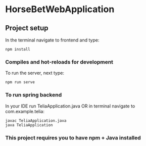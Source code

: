 # HorseBetWebApplication

## Project setup
In the terminal navigate to frontend and type:
```
npm install
```

### Compiles and hot-reloads for development
To run the server, next type:
```
npm run serve
```

### To run spring backend
In your IDE run TeliaApplication.java OR in terminal navigate to com.example.telia:
```
javac TeliaApplication.java
java TeliaApplication
```

### This project requires you to have npm + Java installed
